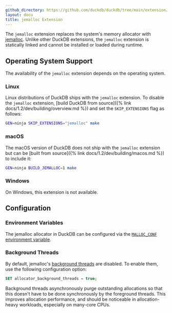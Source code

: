 ```yaml
---
github_directory: https://github.com/duckdb/duckdb/tree/main/extension/jemalloc
layout: docu
title: jemalloc Extension
---
```


The `jemalloc` extension replaces the system's memory allocator with [jemalloc](https://jemalloc.net/).
Unlike other DuckDB extensions, the `jemalloc` extension is statically linked and cannot be installed or loaded during runtime.

## Operating System Support

The availability of the `jemalloc` extension depends on the operating system.

### Linux

Linux distributions of DuckDB ships with the `jemalloc` extension.
To disable the `jemalloc` extension, [build DuckDB from source]({% link docs/1.2/dev/building/overview.md %}) and set the `SKIP_EXTENSIONS` flag as follows:

```bash
GEN=ninja SKIP_EXTENSIONS="jemalloc" make
```

### macOS

The macOS version of DuckDB does not ship with the `jemalloc` extension but can be [built from source]({% link docs/1.2/dev/building/macos.md %}) to include it:

```bash
GEN=ninja BUILD_JEMALLOC=1 make
```

### Windows

On Windows, this extension is not available.

## Configuration

### Environment Variables

The jemalloc allocator in DuckDB can be configured via the [`MALLOC_CONF` environment variable](https://jemalloc.net/jemalloc.3.html#environment).

### Background Threads

By default, jemalloc's [background threads](https://jemalloc.net/jemalloc.3.html#background_thread) are disabled. To enable them, use the following configuration option:

```sql
SET allocator_background_threads = true;
```

Background threads asynchronously purge outstanding allocations so that this doesn't have to be done synchronously by the foreground threads. This improves allocation performance, and should be noticeable in allocation-heavy workloads, especially on many-core CPUs.